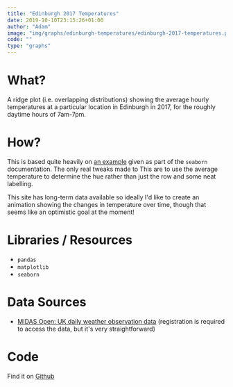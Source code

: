 ```yaml
---
title: "Edinburgh 2017 Temperatures"
date: 2019-10-10T23:15:26+01:00
author: "Adam"
image: "img/graphs/edinburgh-temperatures/edinburgh-2017-temperatures.png"
code: ""
type: "graphs"
---
```


# What?
A ridge plot (i.e. overlapping distributions) showing the average hourly
temperatures at a particular location in Edinburgh in 2017, for the roughly
daytime hours of 7am-7pm.

# How?
This is based quite heavily on
[an example](https://seaborn.pydata.org/examples/kde_ridgeplot.html)
given as part of the `seaborn` documentation. The only real tweaks made to This
are to use the average temperature to determine the hue rather than just the row
and some neat labelling.

This site has long-term data available so ideally I'd like to create an
animation showing the changes in temperature over time, though that seems like
an optimistic goal at the moment!

# Libraries / Resources
- `pandas`
- `matplotlib`
- `seaborn`

# Data Sources
- [MIDAS Open: UK daily weather observation data](https://catalogue.ceda.ac.uk/uuid/0049795739e44310a4982e26d8e26748)
  (registration is required to access the data, but it's very straightforward)

# Code
Find it on [Github](https://github.com/asongtoruin/data_analysis/blob/master/weather/edinburgh_2017.py)
